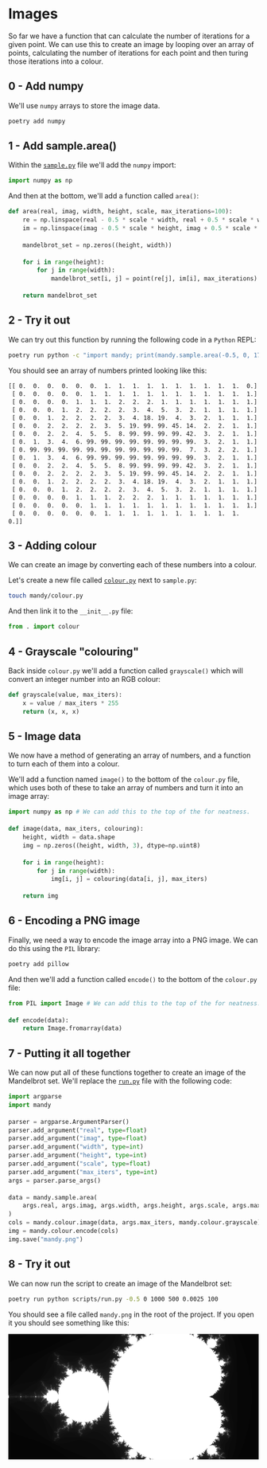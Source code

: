 # Images

So far we have a function that can calculate the number of iterations for a given point.
We can use this to create an image by looping over an array of points, calculating the number of iterations for each point and then turing those iterations into a colour.

## 0 - Add numpy

We'll use `numpy` arrays to store the image data.

```bash
poetry add numpy
```

## 1 - Add sample.area()

Within the [`sample.py`](./mandy/sample.py) file we'll add the `numpy` import:

```python
import numpy as np
```

And then at the bottom, we'll add a function called `area()`:

```python
def area(real, imag, width, height, scale, max_iterations=100):
    re = np.linspace(real - 0.5 * scale * width, real + 0.5 * scale * width, width)
    im = np.linspace(imag - 0.5 * scale * height, imag + 0.5 * scale * height, height)

    mandelbrot_set = np.zeros((height, width))

    for i in range(height):
        for j in range(width):
            mandelbrot_set[i, j] = point(re[j], im[i], max_iterations)

    return mandelbrot_set
```

## 2 - Try it out

We can try out this function by running the following code in a `Python` REPL:

```bash
poetry run python -c "import mandy; print(mandy.sample.area(-0.5, 0, 17, 17, 0.2, 99))"
```

You should see an array of numbers printed looking like this:

```
[[ 0.  0.  0.  0.  0.  0.  1.  1.  1.  1.  1.  1.  1.  1.  1.  1.  0.]
 [ 0.  0.  0.  0.  0.  1.  1.  1.  1.  1.  1.  1.  1.  1.  1.  1.  1.]
 [ 0.  0.  0.  0.  1.  1.  1.  2.  2.  2.  1.  1.  1.  1.  1.  1.  1.]
 [ 0.  0.  0.  1.  2.  2.  2.  2.  3.  4.  5.  3.  2.  1.  1.  1.  1.]
 [ 0.  0.  1.  2.  2.  2.  2.  3.  4. 18. 19.  4.  3.  2.  1.  1.  1.]
 [ 0.  0.  2.  2.  2.  2.  3.  5. 19. 99. 99. 45. 14.  2.  2.  1.  1.]
 [ 0.  0.  2.  2.  4.  5.  5.  8. 99. 99. 99. 99. 42.  3.  2.  1.  1.]
 [ 0.  1.  3.  4.  6. 99. 99. 99. 99. 99. 99. 99. 99.  3.  2.  1.  1.]
 [ 0. 99. 99. 99. 99. 99. 99. 99. 99. 99. 99. 99.  7.  3.  2.  2.  1.]
 [ 0.  1.  3.  4.  6. 99. 99. 99. 99. 99. 99. 99. 99.  3.  2.  1.  1.]
 [ 0.  0.  2.  2.  4.  5.  5.  8. 99. 99. 99. 99. 42.  3.  2.  1.  1.]
 [ 0.  0.  2.  2.  2.  2.  3.  5. 19. 99. 99. 45. 14.  2.  2.  1.  1.]
 [ 0.  0.  1.  2.  2.  2.  2.  3.  4. 18. 19.  4.  3.  2.  1.  1.  1.]
 [ 0.  0.  0.  1.  2.  2.  2.  2.  3.  4.  5.  3.  2.  1.  1.  1.  1.]
 [ 0.  0.  0.  0.  1.  1.  1.  2.  2.  2.  1.  1.  1.  1.  1.  1.  1.]
 [ 0.  0.  0.  0.  0.  1.  1.  1.  1.  1.  1.  1.  1.  1.  1.  1.  1.]
 [ 0.  0.  0.  0.  0.  0.  1.  1.  1.  1.  1.  1.  1.  1.  1.  1.  0.]]
```

## 3 - Adding colour

We can create an image by converting each of these numbers into a colour.

Let's create a new file called [`colour.py`](./mandy/colour.py) next to `sample.py`:

```bash
touch mandy/colour.py
```

And then link it to the `__init__.py` file:

```python
from . import colour
```

## 4 - Grayscale "colouring"

Back inside `colour.py` we'll add a function called `grayscale()` which will convert an integer number into an RGB colour:

```python
def grayscale(value, max_iters):
    x = value / max_iters * 255
    return (x, x, x)
```

## 5 - Image data

We now have a method of generating an array of numbers, and a function to turn each of them into a colour.

We'll add a function named `image()` to the bottom of the `colour.py` file, which uses both of these to take an array of numbers and turn it into an image array:

```python
import numpy as np # We can add this to the top of the for neatness.

def image(data, max_iters, colouring):
    height, width = data.shape
    img = np.zeros((height, width, 3), dtype=np.uint8)

    for i in range(height):
        for j in range(width):
            img[i, j] = colouring(data[i, j], max_iters)

    return img
```

## 6 - Encoding a PNG image

Finally, we need a way to encode the image array into a PNG image.
We can do this using the `PIL` library:

```bash
poetry add pillow
```

And then we'll add a function called `encode()` to the bottom of the `colour.py` file:

```python
from PIL import Image # We can add this to the top of the for neatness.

def encode(data):
    return Image.fromarray(data)
```

## 7 - Putting it all together

We can now put all of these functions together to create an image of the Mandelbrot set.
We'll replace the [`run.py`](./scripts/run.py) file with the following code:

```python
import argparse
import mandy

parser = argparse.ArgumentParser()
parser.add_argument("real", type=float)
parser.add_argument("imag", type=float)
parser.add_argument("width", type=int)
parser.add_argument("height", type=int)
parser.add_argument("scale", type=float)
parser.add_argument("max_iters", type=int)
args = parser.parse_args()

data = mandy.sample.area(
    args.real, args.imag, args.width, args.height, args.scale, args.max_iters
)
cols = mandy.colour.image(data, args.max_iters, mandy.colour.grayscale)
img = mandy.colour.encode(cols)
img.save("mandy.png")
```

## 8 - Try it out

We can now run the script to create an image of the Mandelbrot set:

```bash
poetry run python scripts/run.py -0.5 0 1000 500 0.0025 100
```

You should see a file called `mandy.png` in the root of the project.
If you open it you should see something like this:

![Mandelbrot set](./mandy.png)
